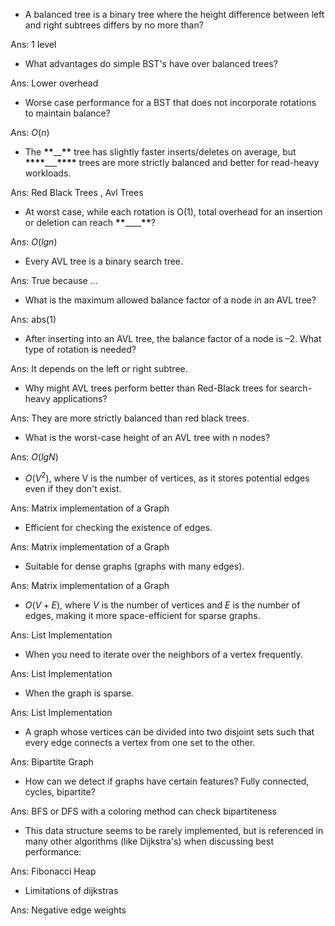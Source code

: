 - A balanced tree is a binary tree where the height difference between left and right subtrees differs by no more than?

Ans: 1 level

- What advantages do simple BST's have over balanced trees?

Ans: Lower overhead

- Worse case performance for a BST that does not incorporate rotations to maintain balance?

Ans: $O(n)$

- The **\*\***\_\_**\*\*** tree has slightly faster inserts/deletes on average, but **\*\*\*\***\_\_\_**\*\*\*\*** trees are more strictly balanced and better for read-heavy workloads.

Ans: Red Black Trees , Avl Trees

- At worst case, while each rotation is O(1), total overhead for an insertion or deletion can reach **\*\***\_\_\_\_**\*\***?

Ans: $O(lg n)$

- Every AVL tree is a binary search tree.

Ans: True because ...

- What is the maximum allowed balance factor of a node in an AVL tree?

Ans: abs(1)

- After inserting into an AVL tree, the balance factor of a node is –2. What type of rotation is needed?

Ans: It depends on the left or right subtree.

- Why might AVL trees perform better than Red-Black trees for search-heavy applications?

Ans: They are more strictly balanced than red black trees.

- What is the worst-case height of an AVL tree with n nodes?

Ans: $O(lg N)$

- $O(V^2)$, where V is the number of vertices, as it stores potential edges even if they don't exist.

Ans: Matrix implementation of a Graph

- Efficient for checking the existence of edges.

Ans: Matrix implementation of a Graph

- Suitable for dense graphs (graphs with many edges).

Ans: Matrix implementation of a Graph

- $O(V + E)$, where $V$ is the number of vertices and $E$ is the number of edges, making it more space-efficient for sparse graphs.

Ans: List Implementation

- When you need to iterate over the neighbors of a vertex frequently.

Ans: List Implementation

- When the graph is sparse.

Ans: List Implementation

- A graph whose vertices can be divided into two disjoint sets such that every edge connects a vertex from one set to the other.

Ans: Bipartite Graph

- How can we detect if graphs have certain features? Fully connected, cycles, bipartite?

Ans: BFS or DFS with a coloring method can check bipartiteness

- This data structure seems to be rarely implemented, but is referenced in many other algorithms (like Dijkstra's) when discussing best performance:

Ans: Fibonacci Heap

- Limitations of dijkstras

Ans: Negative edge weights
